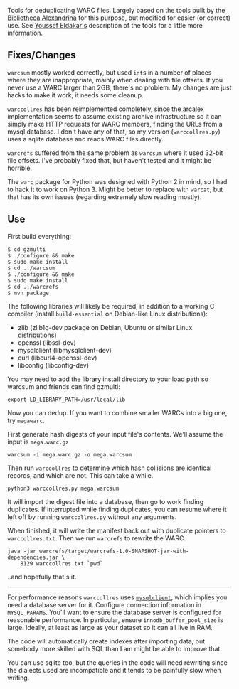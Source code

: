 Tools for deduplicating WARC files. Largely based on the tools
built by the [Bibliotheca Alexandrina](https://github.com/arcalex) for this
purpose, but modified for easier (or correct) use. See
[Youssef
Eldakar's](http://netpreserve.org/sites/default/files/attachments/2015_IIPC-GA_Slides_16b_Eldakar.pdf)
description of the tools for a little more information.

## Fixes/Changes

`warcsum` mostly worked correctly, but used `int`s in a number of places where
they are inappropriate, mainly when dealing with file offsets. If you never use
a WARC larger than 2GB, there's no problem. My changes are just hacks to make it
work; it needs some cleanup.

`warccollres` has been reimplemented completely, since the arcalex
implementation seems to assume existing archive infrastructure so it can simply
make HTTP requests for WARC members, finding the URLs from a mysql database. I
don't have any of that, so my version (`warccollres.py`) uses a sqlite database
and reads WARC files directly.

`warcrefs` suffered from the same problem as `warcsum` where it used 32-bit file
offsets. I've probably fixed that, but haven't tested and it might be horrible.

The `warc` package for Python was designed with Python 2 in mind, so I had to
hack it to work on Python 3. Might be better to replace with `warcat`, but that
has its own issues (regarding extremely slow reading mostly).

## Use

First build everything:

```
$ cd gzmulti
$ ./configure && make
$ sudo make install
$ cd ../warcsum
$ ./configure && make
$ sudo make install
$ cd ../warcrefs
$ mvn package
```

The following libraries will likely be required, in addition to a working C
compiler (install `build-essential` on Debian-like Linux distributions):

 * zlib (zlib1g-dev package on Debian, Ubuntu or similar Linux distributions)
 * openssl (libssl-dev)
 * mysqlclient (libmysqlclient-dev)
 * curl (libcurl4-openssl-dev)
 * libconfig (libconfig-dev)

You may need to add the library install directory to your load path so warcsum
and friends can find gzmulti:

    export LD_LIBRARY_PATH=/usr/local/lib

Now you can dedup. If you want to combine smaller WARCs into a big one, try
`megawarc`.

First generate hash digests of your input file's contents. We'll assume the
input is `mega.warc.gz`

    warcsum -i mega.warc.gz -o mega.warcsum

Then run `warccollres` to determine which hash collisions are identical records,
and which are not. This can take a while.

    python3 warccollres.py mega.warcsum

It will import the digest file into a database, then go to work finding
duplicates. If interrupted while finding duplicates, you can resume where it
left off by running `warccollres.py` without any arguments.

When finished, it will write the manifest back out with duplicate pointers to
`warccollres.txt`.  Then we run `warcrefs` to rewrite the WARC.

    java -jar warcrefs/target/warcrefs-1.0-SNAPSHOT-jar-with-dependencies.jar \
        8129 warccollres.txt `pwd`

..and hopefully that's it.

---

For performance reasons `warccollres` uses
[`mysqlclient`](https://github.com/PyMySQL/mysqlclient-python), which implies
you need a database server for it. Configure connection information in
`MYSQL_PARAMS`. You'll want to ensure the database server is configured for
reasonable performance. In particular, ensure `innodb_buffer_pool_size` is
large. Ideally, at least as large as your dataset so it can all live in RAM.

The code will automatically create indexes after importing data, but somebody
more skilled with SQL than I am might be able to improve that.

You can use sqlite too, but the queries in the code will need rewriting since
the dialects used are incompatible and it tends to be painfully slow when
writing.
